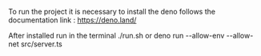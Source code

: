 To run the project it is necessary to install the deno follows the documentation link : https://deno.land/

After installed run in the terminal ./run.sh or deno run --allow-env --allow-net src/server.ts